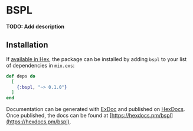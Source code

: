 # BSPL

**TODO: Add description**

## Installation

If [available in Hex](https://hex.pm/docs/publish), the package can be installed
by adding `bspl` to your list of dependencies in `mix.exs`:

```elixir
def deps do
  [
    {:bspl, "~> 0.1.0"}
  ]
end
```

Documentation can be generated with [ExDoc](https://github.com/elixir-lang/ex_doc)
and published on [HexDocs](https://hexdocs.pm). Once published, the docs can
be found at [https://hexdocs.pm/bspl](https://hexdocs.pm/bspl).

